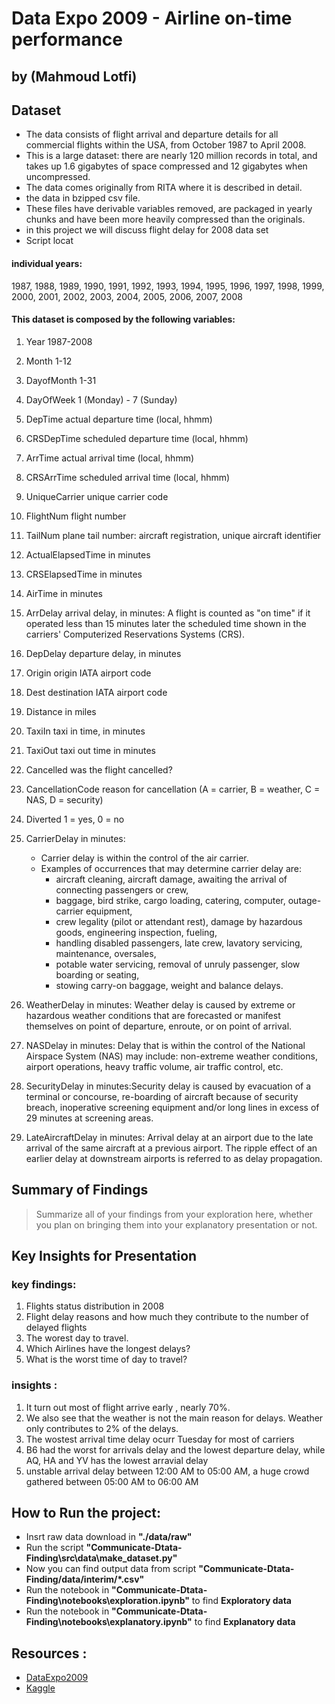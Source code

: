 # Data Expo 2009 - Airline on-time performance
## by (Mahmoud Lotfi)

## Dataset

- The data consists of flight arrival and departure details for all commercial flights within the USA, from October 1987 to April 2008. 
- This is a large dataset: there are nearly 120 million records in total, and takes up 1.6 gigabytes of space compressed and 12 gigabytes when uncompressed. 
- The data comes originally from RITA where it is described in detail. 
- the data in bzipped csv file. 
- These files have derivable variables removed, are packaged in yearly chunks and have been more heavily compressed than the originals.
- in this project we will discuss flight delay for 2008 data set
- Script locat 

#### individual years:

1987, 1988, 1989, 1990, 1991, 1992, 1993, 1994, 1995, 1996, 1997, 1998, 1999, 2000, 2001, 2002, 2003, 2004, 2005, 2006, 2007, 2008

#### This dataset is composed by the following variables:
01.	Year	           1987-2008                                                                      
02.	Month	           1-12                                                                         
03.	DayofMonth	       1-31                                                                         
04.	DayOfWeek	       1 (Monday) - 7 (Sunday)                                                      

05.	DepTime	           actual departure time (local, hhmm)                                          
06.	CRSDepTime	       scheduled departure time (local, hhmm)                                       
07.	ArrTime	           actual arrival time (local, hhmm)                                            
08.	CRSArrTime	       scheduled arrival time (local, hhmm)                                         

09.	UniqueCarrier	   unique carrier code 
10.	FlightNum	       flight number 
11.	TailNum	           plane tail number: aircraft registration, unique aircraft identifier

12.	ActualElapsedTime  in minutes 
13.	CRSElapsedTime	   in minutes 
14.	AirTime	           in minutes      

15.	ArrDelay	       arrival delay, in minutes: A flight is counted as "on time" if it operated less than 15 minutes later the scheduled time shown in the carriers' Computerized Reservations Systems (CRS).
16.	DepDelay	       departure delay, in minutes                                                  

17.	Origin	           origin IATA airport code                                                     
18.	Dest	           destination IATA airport code                                                
19.	Distance	       in miles                                                                     

20.	TaxiIn	           taxi in time, in minutes                                                     
21.	TaxiOut	           taxi out time in minutes                                                     

22.	Cancelled	       was the flight cancelled?                                                    
23.	CancellationCode   reason for cancellation (A = carrier, B = weather, C = NAS, D = security)    
24.	Diverted	       1 = yes, 0 = no                                                              

25.	CarrierDelay	   in minutes: 
    - Carrier delay is within the control of the air carrier. 
    - Examples of occurrences that may determine carrier delay are: 
        - aircraft cleaning, aircraft damage, awaiting the arrival of connecting passengers or crew, 
        - baggage, bird strike, cargo loading, catering, computer, outage-carrier equipment, 
        - crew legality (pilot or attendant rest), damage by hazardous goods, engineering inspection, fueling, 
        - handling disabled passengers, late crew, lavatory servicing, maintenance, oversales, 
        - potable water servicing, removal of unruly passenger, slow boarding or seating, 
        - stowing carry-on baggage, weight and balance delays.                                                                  
26.	WeatherDelay	   in minutes: Weather delay is caused by extreme or hazardous weather conditions that are forecasted or manifest themselves on point of departure, enroute, or on point of arrival. 

27.	NASDelay	       in minutes: Delay that is within the control of the National Airspace System (NAS) may include: non-extreme weather conditions, airport operations, heavy traffic volume, air traffic control, etc.                                                                 
28.	SecurityDelay	   in minutes:Security delay is caused by evacuation of a terminal or concourse, re-boarding of aircraft because of security breach, inoperative screening equipment and/or long lines in excess of 29 minutes at screening areas.                                                                   
29.	LateAircraftDelay  in minutes: Arrival delay at an airport due to the late arrival of the same aircraft at a previous airport. The ripple effect of an earlier delay at downstream airports is referred to as delay propagation. 


## Summary of Findings

> Summarize all of your findings from your exploration here, whether you plan on bringing them into your explanatory presentation or not.


## Key Insights for Presentation

### key findings:
01. Flights status distribution in 2008
02. Flight delay reasons and how much they contribute to the number of delayed flights
03. The worest day to travel.
04. Which Airlines have the longest delays?
05. What is the worst time of day to travel?

### insights :
01. It turn out most of flight arrive early , nearly 70%.
02. We also see that the weather is not the main reason for delays. Weather only contributes to 2% of the delays.
03. The wostest arrival time delay ocurr Tuesday for most of carriers
04. B6 had the worst for arrivals delay and the lowest departure delay, while AQ, HA and YV has the lowest arravial delay
05. unstable arrival delay between 12:00 AM to 05:00 AM, a huge crowd gathered between 05:00 AM to 06:00 AM


## How to Run the project:
- Insrt raw data download in __"./data/raw"__
- Run the script __"Communicate-Dtata-Finding\src\data\make_dataset.py"__
- Now you can find output data from script  __"Communicate-Dtata-Finding/data/interim/*.csv"__
- Run the notebook in __"Communicate-Dtata-Finding\notebooks\exploration.ipynb"__ to find __Exploratory data__
- Run the notebook in __"Communicate-Dtata-Finding\notebooks\explanatory.ipynb"__ to find __Explanatory data__

## Resources :
- [DataExpo2009](https://community.amstat.org/jointscsg-section/dataexpo/dataexpo2009)
- [Kaggle](https://www.kaggle.com/adveros/flight-delay-eda-exploratory-data-analysis)
